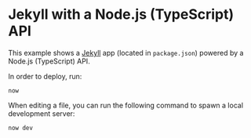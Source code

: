 # Jekyll with a Node.js (TypeScript) API

This example shows a [Jekyll](https://jekyllrb.com) app (located in `package.json`) powered by a Node.js (TypeScript) API.

In order to deploy, run:

```
now
```

When editing a file, you can run the following command to spawn a local development server:

```
now dev
```
